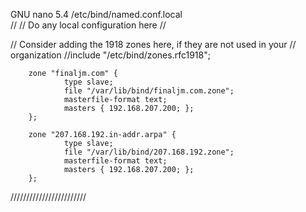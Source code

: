   GNU nano 5.4                                           /etc/bind/named.conf.local                                                     
//
// Do any local configuration here
//

// Consider adding the 1918 zones here, if they are not used in your
// organization
//include "/etc/bind/zones.rfc1918";

        zone "finaljm.com" {
                type slave;
                file "/var/lib/bind/finaljm.com.zone";
                masterfile-format text;
                masters { 192.168.207.200; };
        };

        zone "207.168.192.in-addr.arpa" {
                type slave;
                file "/var/lib/bind/207.168.192.zone";
                masterfile-format text;
                masters { 192.168.207.200; };
        };


////////////////////////

